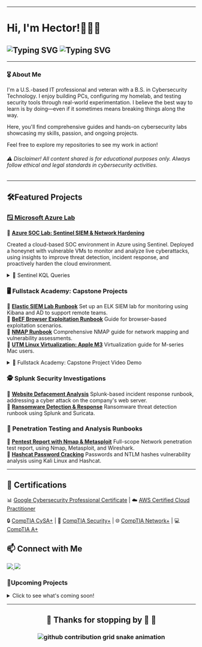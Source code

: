 
----

<h1> Hi, I'm Hector!🧑🏿‍💻</h1>

<h2 align="left">
    <img src="https://readme-typing-svg.herokuapp.com?font=Fira+Code+Medium&size=35&duration=3500&color=2A8BF7&repeat=false&random=false&width=445&lines=%22Hello%2C+World!%22;Welcome%2C" alt="Typing SVG" />

 <img src="https://readme-typing-svg.herokuapp.com?font=Fira+Code+Medium&size=35&duration=3500&pause=1000&color=2A8BF7&repeat=false&random=false&width=600&lines=+++++++++++++++++++++++++++++++++++;Checkout+my+projects.;Networking+Labs+%F0%9F%9B%9C;Cybersecurity+Portfolio%F0%9F%9B%A1%EF%B8%8F" alt="Typing SVG" />

</h2>

---

<h3>🎖️ About Me </h3>

<p>I'm a U.S.-based IT professional and veteran with a B.S. in Cybersecurity Technology. I enjoy building PCs, configuring my homelab, and testing security tools through real-world experimentation. I believe the best way to learn is by doing—even if it sometimes means breaking things along the way. </p>

<p> Here, you'll find comprehensive guides and hands-on cybersecurity labs showcasing my skills, passion, and ongoing projects. </p>

<p> Feel free to explore my repositories to see my work in action! </p>

<h6>⚠️ Disclaimer! 
    All content shared is for educational purposes only. Always follow ethical and legal standards in cybersecurity activities. </h6>

----

<h2> 🛠️Featured Projects</h2>

### 🪟[ Microsoft Azure Lab](https://github.com/reyestech/Azure-Honeynet-and-Sentinel-Hardening-/tree/main)
🔹 [**Azure SOC Lab: Sentinel SIEM & Network Hardening**](https://github.com/reyestech/Azure-Honeynet-and-Sentinel-Hardening-/tree/main)
<p> Created a cloud-based SOC environment in Azure using Sentinel. Deployed a honeynet with vulnerable VMs to monitor and analyze live cyberattacks, using insights to improve threat detection, incident response, and proactively harden the
  cloud environment.
    
<details>
  <summary>📑 Sentinel KQL Queries</summary>
  <ul>
    <li><a href="https://github.com/reyestech/KQL-Queries-Sheet-For-Azure-Honeynet-trap/tree/main">KQL Query Guidelines</a></li>
  </ul>
</details>
</details>

<p> 

### 🖥️ Fullstack Academy: Capstone Projects 
🔸 [**Elastic SIEM Lab Runbook**](https://github.com/reyestech/Elastic-SIEM-Lab-Runbook) Set up an ELK SIEM lab for monitoring using Kibana and AD to support remote teams.  
🔸 [**BeEF Browser Exploitation Runbook**](https://github.com/reyestech/BeEF-Browser-Exploitation-Framework-Runbook/blob/main/README.md) Guide for browser-based exploitation scenarios.  
🔸 [**NMAP Runbook**](https://github.com/reyestech/NMAP-Runbook) Comprehensive NMAP guide for network mapping and vulnerability assessments.  
🔸 [**UTM Linux Virtualization: Apple M3**](https://github.com/reyestech/UTM-Virtual-Machines-for-M1-M2-Mac-Kali-Linux-Tutorial/tree/main) Virtualization guide for M-series Mac users.  
 
 <details>
  <summary>🎥 Fullstack Academy: Capstone Project Video Demo</summary>
  <a href="https://www.youtube.com/watch?v=j60MCJAZG3s">
    <img src="https://img.youtube.com/vi/j60MCJAZG3s/0.jpg" alt="YouTube Video" />
  </a>
  </details>


### 🕵️ Splunk Security Investigations
🔹 [**Website Defacement Analysis**](https://github.com/reyestech/Splunk-Web-Site-Defacement) Splunk-based incident response runbook, addressing a cyber attack on the company's web server.  
🔹 [**Ransomware Detection & Response**](https://github.com/reyestech/Splunk-Ransomware) Ransomware threat detection runbook using Splunk and Suricata.  

### 🥷 Penetration Testing and Analysis Runbooks
🔺 [**Pentest Report with Nmap & Metasploit**](https://github.com/reyestech/Nmap-Metasploit-Penetration-Testing-Report) Full-scope Network penetration test report, using Nmap, Metasploit, and Wireshark.  
🔺 [**Hashcat Password Cracking**](https://github.com/reyestech/Hashcat/tree/main) Passwords and NTLM hashes vulnerability analysis using Kali Linux and Hashcat.  

---

<h2> 📜 Certifications</h2>

📊 [Google Cybersecurity Professional Certificate](https://github.com/reyestech/Google-Cybersecurity-Professional-Certificate/tree/main) | ☁️ [AWS Certified Cloud Practitioner](https://github.com/reyestech/AWS-Certified-Cloud-Practitioner-Cert)

🔒 [CompTIA CySA+](https://github.com/reyestech/CySACert/blob/de4697c06c882f5b9bc2b1f60aecb32d2ea2ef20/README.md) | 🔑 [CompTIA Security+](https://github.com/reyestech/Comptia-Sec-Cert-Image/tree/main) | 🌐 [CompTIA Network+](https://github.com/reyestech/Network-) | 💻 [CompTIA A+](https://github.com/reyestech/ComptiA-_Cert/blob/main/README.md)


<h2> 📫 Connect with Me</h2>

<a href="https://linkedin.com/in/reyestech">
  <img src="https://img.shields.io/badge/-LinkedIn-0072b1?&style=for-the-badge&logo=linkedin&logoColor=white" />
</a>

<a href="mailto:hmreyes809@gmail.com">
  <img src="https://img.shields.io/badge/Gmail-333333?style=for-the-badge&logo=gmail&logoColor=red" />
</a>

<h3> 🔨Upcoming Projects</h3>

<details>
  <summary> Click to see what's coming soon!</summary>
  <ul>
    <li><b>- 🔐 Threat Simulation Lab: Blue/Red Team simulation with detection response </b></li>
    <li><b>- 🧠 Python for Security Automation </b></li>
    <li><b>- 📶 All-in-One Portable Router: Docker-based  Raspberry Pi, VPN & Wireless Router with Pi-hole </b></li>
  </ul>
</details>

---

<h2 align="center"> 🐍 Thanks for stopping by 👋 🐍 </h2>
<h3 align="center">
<picture>
  <source
    media="(prefers-color-scheme: dark)"
    srcset="https://raw.githubusercontent.com/platane/snk/output/github-contribution-grid-snake-dark.svg"
  />
  <source
    media="(prefers-color-scheme: light)"
    srcset="https://raw.githubusercontent.com/platane/snk/output/github-contribution-grid-snake.svg"
  />
  <img
    alt="github contribution grid snake animation"
    src="https://raw.githubusercontent.com/platane/snk/output/github-contribution-grid-snake.svg"
  />
  </h2>
  
